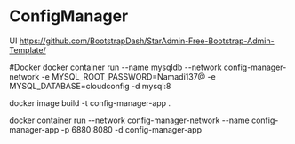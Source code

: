 # ConfigManager
UI https://github.com/BootstrapDash/StarAdmin-Free-Bootstrap-Admin-Template/


#Docker
docker container run --name mysqldb --network config-manager-network -e MYSQL_ROOT_PASSWORD=Namadi137@ -e MYSQL_DATABASE=cloudconfig -d mysql:8

docker image build -t config-manager-app .

docker container run --network config-manager-network --name config-manager-app -p 6880:8080 -d config-manager-app

